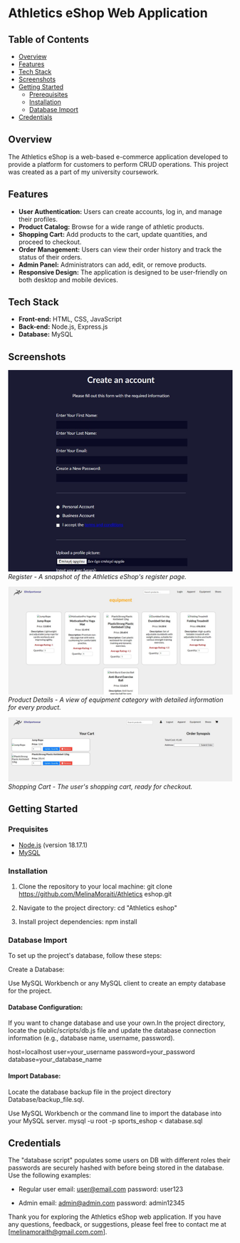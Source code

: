 # Athletics eShop Web Application

## Table of Contents
- [Overview](#overview)
- [Features](#features)
- [Tech Stack](#tech-stack)
- [Screenshots](#screenshots)
- [Getting Started](#getting-started)
  - [Prerequisites](#prerequisites)
  - [Installation](#installation)
  - [Database Import](#database-import)
- [Credentials](#Credentials)

## Overview

The Athletics eShop is a web-based e-commerce application developed to provide a platform for customers to perform CRUD operations. This project was created as a part of my university coursework.

## Features

- **User Authentication:** Users can create accounts, log in, and manage their profiles.
- **Product Catalog:** Browse for a wide range of athletic products.
- **Shopping Cart:** Add products to the cart, update quantities, and proceed to checkout.
- **Order Management:** Users can view their order history and track the status of their orders.
- **Admin Panel:** Administrators can add, edit, or remove products.
- **Responsive Design:** The application is designed to be user-friendly on both desktop and mobile devices.

## Tech Stack

- **Front-end:** HTML, CSS, JavaScript
- **Back-end:** Node.js, Express.js
- **Database:** MySQL

## Screenshots

![Register Page](Screenshots/signup.jpg)
*Register - A snapshot of the Athletics eShop's register page.*

![Product Catalog](Screenshots/product_catalog.jpg)
*Product Details - A view of equipment category with detailed information for every product.*

![Shopping Cart](Screenshots/shopping_cart.jpg)
*Shopping Cart - The user's shopping cart, ready for checkout.*

## Getting Started

### Prequisites

- [Node.js](https://nodejs.org/) (version 18.17.1)
- [MySQL](https://www.mysql.com/) 

### Installation

1. Clone the repository to your local machine:
  git clone https://github.com/MelinaMoraiti/Athletics eshop.git

2. Navigate to the project directory:
  cd "Athletics eshop"
3. Install project dependencies:
  npm install


### Database Import
To set up the project's database, follow these steps:

Create a Database:

Use MySQL Workbench or any MySQL client to create an empty database for the project.

#### Database Configuration:

If you want to change database and use your own.In the project directory, locate the public/scripts/db.js file and update the database connection information (e.g., database name, username, password).

host=localhost
user=your_username
password=your_password
database=your_database_name

#### Import Database:

Locate the database backup file in the project directory Database/backup_file.sql.

Use MySQL Workbench or the command line to import the database into your MySQL server.
mysql -u root -p sports_eshop < database.sql


## Credentials

The "database script" populates some users on DB with different roles their passwords are securely hashed with before being stored in the database. Use the following examples:

- Regular user
email: user@email.com
password: user123

- Admin
email: admin@admin.com
password: admin12345

Thank you for exploring the Athletics eShop web application. If you have any questions, feedback, or suggestions, please feel free to contact me at [melinamoraith@gmail.com.com].
